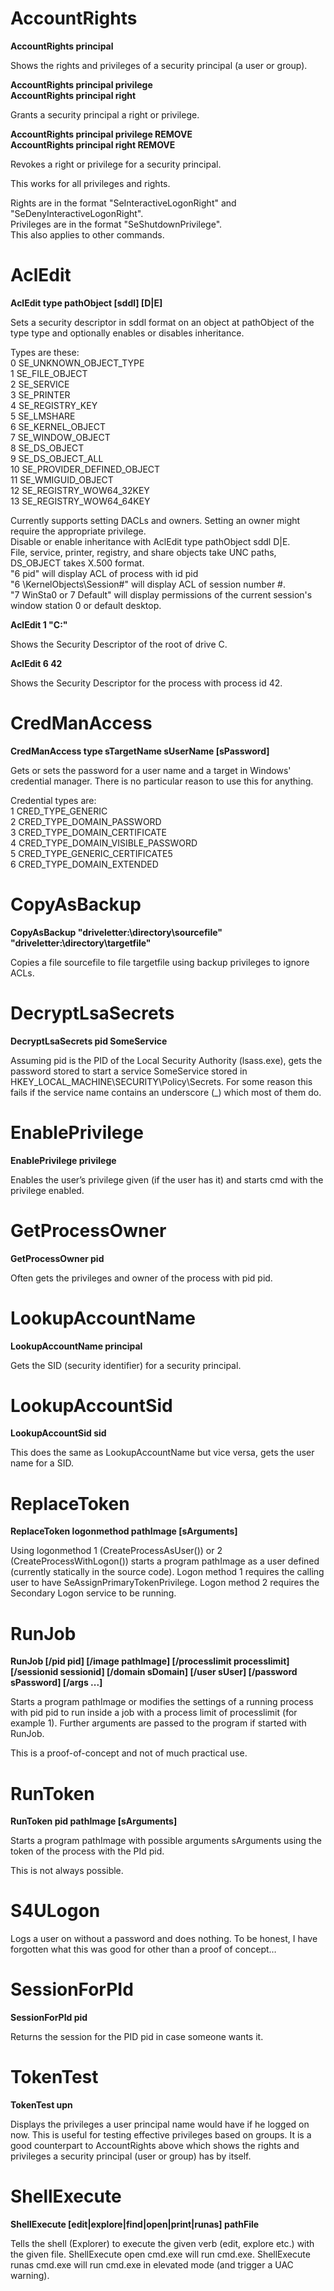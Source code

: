 # AccountRights

**AccountRights principal**

Shows the rights and privileges of a security principal (a user or group).

**AccountRights principal privilege**  
**AccountRights principal right**

Grants a security principal a right or privilege.

**AccountRights principal privilege REMOVE**  
**AccountRights principal right REMOVE**

Revokes a right or privilege for a security principal.

This works for all privileges and rights.

Rights are in the format "SeInteractiveLogonRight" and "SeDenyInteractiveLogonRight".  
Privileges are in the format "SeShutdownPrivilege".  
This also applies to other commands.


# AclEdit

**AclEdit type pathObject [sddl] [D|E]**

Sets a security descriptor in sddl format on an object at pathObject of the type type and optionally enables or disables inheritance.

Types are these:  
0       SE_UNKNOWN_OBJECT_TYPE  
1       SE_FILE_OBJECT  
2       SE_SERVICE  
3       SE_PRINTER  
4       SE_REGISTRY_KEY  
5       SE_LMSHARE  
6       SE_KERNEL_OBJECT  
7       SE_WINDOW_OBJECT  
8       SE_DS_OBJECT  
9       SE_DS_OBJECT_ALL  
10      SE_PROVIDER_DEFINED_OBJECT  
11      SE_WMIGUID_OBJECT  
12      SE_REGISTRY_WOW64_32KEY  
13      SE_REGISTRY_WOW64_64KEY  

Currently supports setting DACLs and owners. Setting an owner might require the appropriate privilege.  
Disable or enable inheritance with AclEdit type pathObject sddl D|E.  
File, service, printer, registry, and share objects take UNC paths, DS_OBJECT takes X.500 format.  
"6 pid" will display ACL of process with id pid  
"6 \KernelObjects\Session#" will display ACL of session number #.  
"7 WinSta0 or 7 Default" will display permissions of the current session's window station 0 or default desktop.  

**AclEdit 1 "C:\"**

Shows the Security Descriptor of the root of drive C.

**AclEdit 6 42**

Shows the Security Descriptor for the process with process id 42.


# CredManAccess

**CredManAccess type sTargetName sUserName [sPassword]**

Gets or sets the password for a user name and a target in Windows' credential manager. There is no particular reason to use this for anything.

Credential types are:  
1 CRED_TYPE_GENERIC  
2 CRED_TYPE_DOMAIN_PASSWORD  
3 CRED_TYPE_DOMAIN_CERTIFICATE  
4 CRED_TYPE_DOMAIN_VISIBLE_PASSWORD  
5 CRED_TYPE_GENERIC_CERTIFICATE5  
6 CRED_TYPE_DOMAIN_EXTENDED  


# CopyAsBackup

**CopyAsBackup "driveletter:\directory\sourcefile" "driveletter:\directory\targetfile"**

Copies a file sourcefile to file targetfile using backup privileges to ignore ACLs.


# DecryptLsaSecrets

**DecryptLsaSecrets pid SomeService**

Assuming pid is the PID of the Local Security Authority (lsass.exe), gets the password stored to start a service SomeService stored in HKEY_LOCAL_MACHINE\SECURITY\Policy\Secrets. For some reason this fails if the service name contains an underscore (_) which most of them do. 


# EnablePrivilege

**EnablePrivilege privilege**

Enables the user’s privilege given (if the user has it) and starts cmd with the privilege enabled.


# GetProcessOwner

**GetProcessOwner pid**

Often gets the privileges and owner of the process with pid pid.


# LookupAccountName

**LookupAccountName principal**

Gets the SID (security identifier) for a security principal.


# LookupAccountSid

**LookupAccountSid sid**

This does the same as LookupAccountName but vice versa, gets the user name for a SID.


# ReplaceToken  

**ReplaceToken logonmethod pathImage [sArguments]**  

Using logonmethod 1 (CreateProcessAsUser()) or 2 (CreateProcessWithLogon()) starts a program pathImage as a user defined (currently statically in the source code). Logon method 1 requires the calling user to have SeAssignPrimaryTokenPrivilege. Logon method 2 requires the Secondary Logon service to be running.  


# RunJob

**RunJob [/pid pid] [/image pathImage] [/processlimit processlimit] [/sessionid sessionid] [/domain sDomain] [/user sUser] [/password sPassword] [/args ...]**

Starts a program pathImage or modifies the settings of a running process with pid pid to run inside a job with a process limit of processlimit (for example 1). Further arguments are passed to the program if started with RunJob.

This is a proof-of-concept and not of much practical use.

# RunToken

**RunToken pid pathImage [sArguments]**

Starts a program pathImage with possible arguments sArguments using the token of the process with the PId pid. 

This is not always possible.


# S4ULogon

Logs a user on without a password and does nothing. To be honest, I have forgotten what this was good for other than a proof of concept…


# SessionForPId

**SessionForPId pid**

Returns the session for the PID pid in case someone wants it.


# TokenTest

**TokenTest upn**

Displays the privileges a user principal name would have if he logged on now. This is useful for testing effective privileges based on groups. It is a good counterpart to AccountRights above which shows the rights and privileges a security principal (user or group) has by itself.


# ShellExecute

**ShellExecute [edit|explore|find|open|print|runas] pathFile**

Tells the shell (Explorer) to execute the given verb (edit, explore etc.) with the given file. ShellExecute open cmd.exe will run cmd.exe. ShellExecute runas cmd.exe will run cmd.exe in elevated mode (and trigger a UAC warning).

